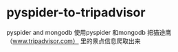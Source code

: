 # pyspider-to-tripadvisor
pyspider and mongodb
使用pyspider 和mongodb 把猫途鹰（www.tripadvisor.com） 里的景点信息爬取出来
